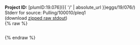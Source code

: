 **Project ID:** [plumID:19.076]({{ '/' | absolute_url }}eggs/19/076/)  
Stderr for source:  Pulling/100010/pleq1   
(download [zipped raw stdout](pleq1.plumed.stdout.txt.zip))  
{% raw %}
<pre>
</pre>
{% endraw %}
